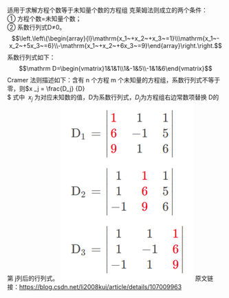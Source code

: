 适用于求解方程个数等于未知量个数的方程组
克莱姆法则成立的两个条件：  
① 方程个数=未知量个数；  
② 系数行列式D≠0。
$$\left.\left\{\begin{array}{l}\mathrm{x_1~+x_2~+x_3~=1}\\\mathrm{x_1~-x_2~+5x_3~=6}\\-\mathrm{x_1~+x_2~+6x_3~=9}\end{array}\right.\right.$$
系数行列式如下：$$\mathrm D=\begin{vmatrix}1&1&1\\1&-1&5\\-1&1&6\end{vmatrix}$$
Cramer 法则描述如下：含有 n  个方程 m 个未知量的方程组，系数行列式不等于零，则$x _j = \frac{D_j} {D}  
$
式中 ​ $x_j$ 为对应未知数的值，D为系数行列式，$D_j$为方程组右边常数项替换 D的第 j列后的行列式。
![160](public/img60.png) 
原文链接：https://blog.csdn.net/li2008kui/article/details/107009963